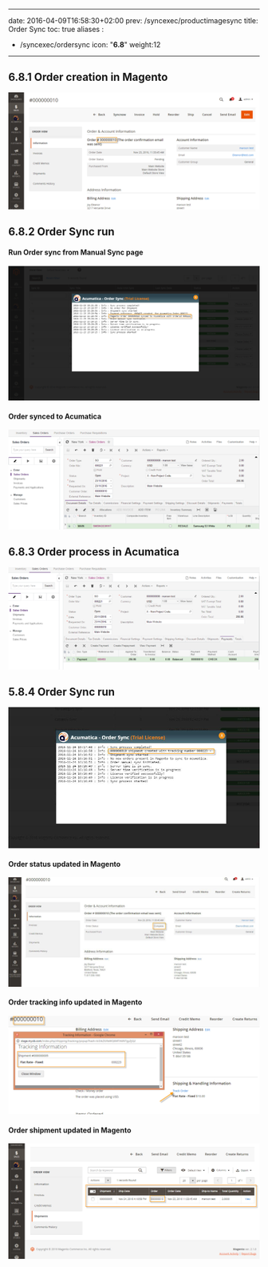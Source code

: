 
---
date: 2016-04-09T16:58:30+02:00
prev: /syncexec/productimagesync
title: Order Sync
toc: true
aliases :
  - /syncexec/ordersync
icon: "<b>6.8</b>"
weight:12
---

## 6.8.1 Order creation in Magento

![Order creation in Magento](images/order-creation-magento.png?classes=shadow)

## 6.8.2 Order Sync run

#### Run Order sync from Manual Sync page

![Run Order sync from Manual Sync page](images/run-order-sync-manual.png?classes=shadow)

#### Order synced to Acumatica

![Order synced to Acumatica](images/orders-synced-acumatica.png?classes=shadow)

## 6.8.3 Order process in Acumatica

![Order process in Acumatica](images/order-process-acumatica.png?classes=shadow)

## 5.8.4 Order Sync run

![Order Sync run](images/order-sync-run-2.png?classes=shadow)

#### Order status updated in Magento

![Order status updated in Magento](images/order-status-updated-magento.png?classes=shadow)

#### Order tracking info updated in Magento

![Order tracking info updated in Magento](images/order-tracking-info-updated-magento.png?classes=shadow)

#### Order shipment updated in Magento

![Order shipment updated in Magento](images/order-shipment-updated-in-magento.png?classes=shadow)
